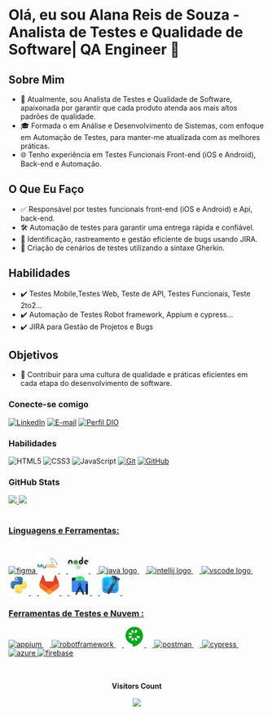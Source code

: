 # Olá, eu sou Alana Reis de Souza  - Analista de Testes e Qualidade de Software| QA Engineer 👋

## Sobre Mim
- 💼 Atualmente, sou Analista de Testes e Qualidade de Software, apaixonada por garantir que cada produto atenda aos mais altos padrões de qualidade.
- 🎓 Formada o em Análise e Desenvolvimento de Sistemas, com enfoque em Automação de Testes, para manter-me atualizada com as melhores práticas.
- 🌐 Tenho experiência em Testes Funcionais Front-end (iOS e Android), Back-end e Automação.

## O Que Eu Faço
- ✅ Responsável por testes funcionais front-end (iOS e Android) e Api, back-end.
- 🛠️ Automação de testes para garantir uma entrega rápida e confiável.
- 🐛 Identificação, rastreamento e gestão eficiente de bugs usando JIRA.
- 📝 Criação de cenários de testes utilizando a sintaxe Gherkin.

## Habilidades
- ✔️ Testes Mobile,Testes Web, Teste de API, Testes Funcionais, Teste 2to2...
- ✔️ Automação de Testes Robot framework, Appium e cypress...
- ✔️ JIRA para Gestão de Projetos e Bugs


## Objetivos
- 🌱 Contribuir para uma cultura de qualidade e práticas eficientes em cada etapa do desenvolvimento de software.



### Conecte-se comigo
[![LinkedIn](https://img.shields.io/badge/-LinkedIn-000?style=for-the-badge&logo=linkedin&logoColor=E94D5F&color:FFF)](https://www.linkedin.com/in/alanareis10/)
[![E-mail](https://img.shields.io/badge/-Email-000?style=for-the-badge&logo=microsoft-outlook&logoColor=E94D5F&color:FFF)](mailto:alanareis10@gmail.com)
[![Perfil DIO](https://img.shields.io/badge/-Meu%20Perfil%20na%20DIO-30A3DC?style=for-the-badge)](https://web.dio.me/users/alanareis10/)

### Habilidades
![HTML5](https://img.shields.io/badge/HTML-000?style=for-the-badge&logo=html5&logoColor=E94D5F)
![CSS3](https://img.shields.io/badge/CSS3-000?style=for-the-badge&logo=css3&logoColor=E94D5F)
![JavaScript](https://img.shields.io/badge/JavaScript-000?style=for-the-badge&logo=javascript&logoColor=)
[![Git](https://img.shields.io/badge/Git-000?style=for-the-badge&logo=git&logoColor=E94D5F)](https://git-scm.com/doc) 
[![GitHub](https://img.shields.io/badge/GitHub-000?style=for-the-badge&logo=github&logoColor=30A3DC)](https://docs.github.com/)

### GitHub Stats
<div>
<a href="https://github.com/alana-souz">
<img height="180em" src="https://github-readme-stats.vercel.app/api/top-langs/?username=alanasouza&layout=compact&langs_count=7&theme=theme=transparent&bg_color=000&border_color=E94D5F&show_icons=true&icon_color=E94D5F&title_color=E94D5F&text_color=FFF"/>
<img height="180em" src="https://github-readme-stats.vercel.app/api?username=Alana-souz&theme=transparent&bg_color=000&border_color=E94D5F&show_icons=true&icon_color=E94D5F&title_color=E94D5F&text_color=FFF"/>
</div>

<div style="display: inline_block"><br>
<h3 align="left">Linguagens e Ferramentas:</h3>
<br>
<div align="left" />
<a href="https://www.figma.com/" target="_blank" rel="noreferrer"> <img src="https://www.vectorlogo.zone/logos/figma/figma-icon.svg" alt="figma" width="40" height="40"/>
<img src="https://raw.githubusercontent.com/devicons/devicon/master/icons/mysql/mysql-original-wordmark.svg" height="40" alt="mysql"  />
<img width="12" />
<img src="https://raw.githubusercontent.com/devicons/devicon/master/icons/nodejs/nodejs-original-wordmark.svg"  height="40" alt="nodejs" />
<img width="12" />
<img src="https://cdn.jsdelivr.net/gh/devicons/devicon/icons/java/java-original.svg" height="40" alt="java logo"  />
<img width="12" />
<img src="https://cdn.jsdelivr.net/gh/devicons/devicon/icons/intellij/intellij-original.svg" height="40" alt="intellij logo"  />
<img width="12" />
<img src="https://cdn.jsdelivr.net/gh/devicons/devicon/icons/vscode/vscode-original.svg" height="40" alt="vscode logo"  />
<img width="12" />
<img src="https://raw.githubusercontent.com/devicons/devicon/master/icons/python/python-original.svg" height="40" alt="python"  />
<img width="12" />
<img src="https://raw.githubusercontent.com/devicons/devicon/master/icons/gitlab/gitlab-original.svg" height="40" alt="gitlab"  />
<img width="12" />
<img src="https://raw.githubusercontent.com/devicons/devicon/master/icons/androidstudio/androidstudio-original.svg" height="40" alt="androidstudio" />
<img width="12" />
<img src="https://raw.githubusercontent.com/devicons/devicon/master/icons/xcode/xcode-original.svg" height="40" alt="xcode" />
<img width="12" />

<div>
<h3 align="left">Ferramentas de Testes e Nuvem : </h3>
<img src="https://w7.pngwing.com/pngs/372/674/png-transparent-appium-test-automation-software-testing-selenium-calabash-purple-violet-text-thumbnail.png" height="40" alt="appium"/>
<img width="12" />  
<img src="https://robotframework.org/img/RF.svg" height="40" alt="robotframework" />
<img width="12" />
<img src="https://raw.githubusercontent.com/devicons/devicon/master/icons/cucumber/cucumber-plain.svg" height="40" alt="cucumber"/>
<img width="12" />
<img src="https://www.svgrepo.com/download/354202/postman-icon.svg" height="40" alt="postman"/>
<img width="12"/> 
<img src="https://asset.brandfetch.io/idIq_kF0rb/idv3zwmSiY.jpeg" height="40" alt="cypress"/>
<img width="12"/>  
<a href="https://azure.microsoft.com/en-in/" target="_blank" rel="noreferrer"> <img src="https://www.vectorlogo.zone/logos/microsoft_azure/microsoft_azure-icon.svg" alt="azure" width="40" height="40"/> </a>
<a href="https://firebase.google.com/" target="_blank" rel="noreferrer"> <img src="https://www.vectorlogo.zone/logos/firebase/firebase-icon.svg" alt="firebase" width="40" height="40"/> </a>
</div>
<br>
  

</div>
<div align="center">
<br><p align="centre"><b>Visitors Count</b></p>  
<p align="center"><img align="center" src="https://profile-counter.glitch.me/{alana-souz}/count.svg" /></p> 
<br></div>



